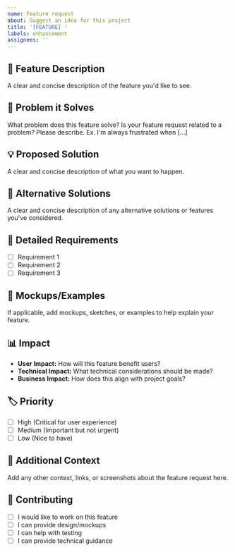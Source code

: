 ```yaml
---
name: Feature request
about: Suggest an idea for this project
title: '[FEATURE] '
labels: enhancement
assignees: ''
---
```


## 🚀 Feature Description
A clear and concise description of the feature you'd like to see.

## 🎯 Problem it Solves
What problem does this feature solve? Is your feature request related to a problem? Please describe.
Ex. I'm always frustrated when [...]

## 💡 Proposed Solution
A clear and concise description of what you want to happen.

## 🔄 Alternative Solutions
A clear and concise description of any alternative solutions or features you've considered.

## 📝 Detailed Requirements
- [ ] Requirement 1
- [ ] Requirement 2
- [ ] Requirement 3

## 🎨 Mockups/Examples
If applicable, add mockups, sketches, or examples to help explain your feature.

## 📊 Impact
- **User Impact:** How will this feature benefit users?
- **Technical Impact:** What technical considerations should be made?
- **Business Impact:** How does this align with project goals?

## 🏷️ Priority
- [ ] High (Critical for user experience)
- [ ] Medium (Important but not urgent)
- [ ] Low (Nice to have)

## 🔗 Additional Context
Add any other context, links, or screenshots about the feature request here.

## 🤝 Contributing
- [ ] I would like to work on this feature
- [ ] I can provide design/mockups
- [ ] I can help with testing
- [ ] I can provide technical guidance